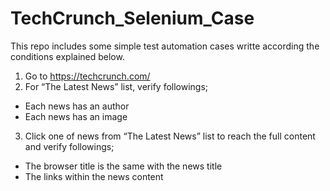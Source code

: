 # TechCrunch_Selenium_Case
This repo includes some simple test automation cases writte according the conditions explained below.

1. Go to https://techcrunch.com/
2. For “The Latest News” list, verify followings;
- Each news has an author
- Each news has an image
3. Click one of news from “The Latest News” list to reach the full content and verify followings;
- The browser title is the same with the news title
- The links within the news content

